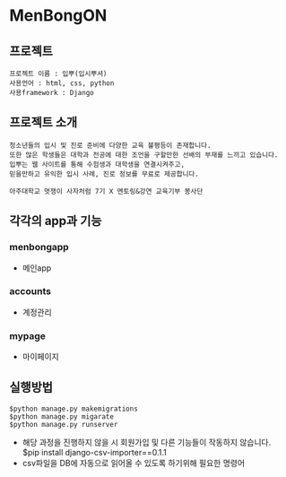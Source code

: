 # MenBongON

## 프로젝트
    프로젝트 이름 : 입뿌(입시뿌셔) 
    사용언어 : html, css, python
    사용framework : Django

## 프로젝트 소개
    청소년들의 입시 및 진로 준비에 다양한 교육 불평등이 존재합니다.
    또한 많은 학생들은 대학과 전공에 대한 조언을 구할만한 선배의 부재를 느끼고 있습니다.
    입뿌는 웹 사이트를 통해 수험생과 대학생을 연결시켜주고,
    믿을만하고 유익한 입시 사례, 진로 정보를 무료로 제공합니다.
    
    아주대학교 멋쟁이 사자처럼 7기 X 멘토링&강연 교육기부 봉사단

## 각각의 app과 기능
### menbongapp
- 메인app


### accounts
- 계정관리


### mypage
- 마이페이지

## 실행방법
    $python manage.py makemigrations
    $python manage.py migarate
    $python manage.py runserver
- 해당 과정을 진행하지 않을 시 회원가입 및 다른 기능들이 작동하지 않습니다.   
    $pip install django-csv-importer==0.1.1
- csv파일을 DB에 자동으로 읽어올 수 있도록 하기위해 필요한 명령어
